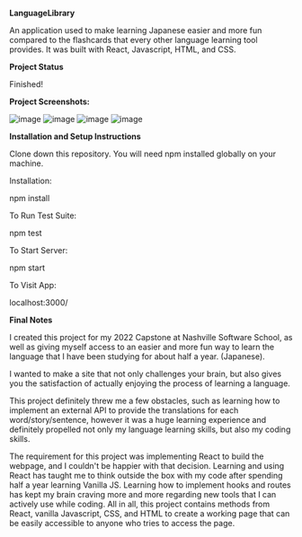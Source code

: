 **LanguageLibrary**

An application used to make learning Japanese easier and more fun compared to the flashcards that every other language learning tool provides. It was built with React, Javascript, HTML, and CSS.

**Project Status**

Finished!

**Project Screenshots:**

![image](https://i.gyazo.com/bec42c2cb364c12fbb1092831d777757.png)
![image](https://i.gyazo.com/13cc3610eccf70f96e708abb2e1483b8.png)
![image](https://i.gyazo.com/298f4b2a689d50eddea0d389abebbf5d.png)
![image](https://i.gyazo.com/e02c45a245353888c15d9f53810ce729.png)

**Installation and Setup Instructions**

Clone down this repository. You will need npm installed globally on your machine.

Installation:

npm install

To Run Test Suite:

npm test

To Start Server:

npm start

To Visit App:

localhost:3000/

**Final Notes**

I created this project for my 2022 Capstone at Nashville Software School, as well as giving myself access to an easier and more fun way to learn the language that I have been studying for about half a year. (Japanese).

I wanted to make a site that not only challenges your brain, but also gives you the satisfaction of actually enjoying the process of learning a language.

This project definitely threw me a few obstacles, such as learning how to implement an external API to provide the translations for each word/story/sentence, however it was a huge learning experience and definitely propelled not only my language learning skills, but also my coding skills.

The requirement for this project was implementing React to build the webpage, and I couldn't be happier with that decision. Learning and using React has taught me to think outside the box with my code after spending half a year learning Vanilla JS. Learning how to implement hooks and routes has kept my brain craving more and more regarding new tools that I can actively use while coding. All in all, this project contains methods from React, vanilla Javascript, CSS, and HTML to create a working page that can be easily accessible to anyone who tries to access the page.
